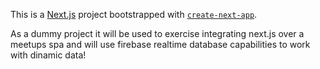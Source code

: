 This is a [Next.js](https://nextjs.org/) project bootstrapped with [`create-next-app`](https://github.com/vercel/next.js/tree/canary/packages/create-next-app).

As a dummy project it will be used to exercise integrating next.js over a meetups spa and will use firebase realtime database capabilities to work with dinamic data!


